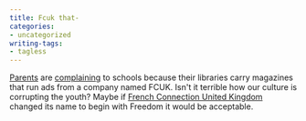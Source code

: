 ```yaml
---
title: Fcuk that-
categories:
- uncategorized
writing-tags:
- tagless
---
```


[Parents][1] are [complaining][2] to schools because their libraries carry magazines that run ads from a company named FCUK.  Isn't it terrible how our culture is corrupting the youth?  Maybe if [French Connection United Kingdom][3] changed its name to begin with Freedom it would be acceptable.

   [1]: http://www.foxnews.com/story/0,2933,99303,00.html
   [2]: http://pub18.ezboard.com/fbalkanscrnagoramontenegroforum.showMessage?topicID=339.topic
   [3]: http://www.fcuk.com/
